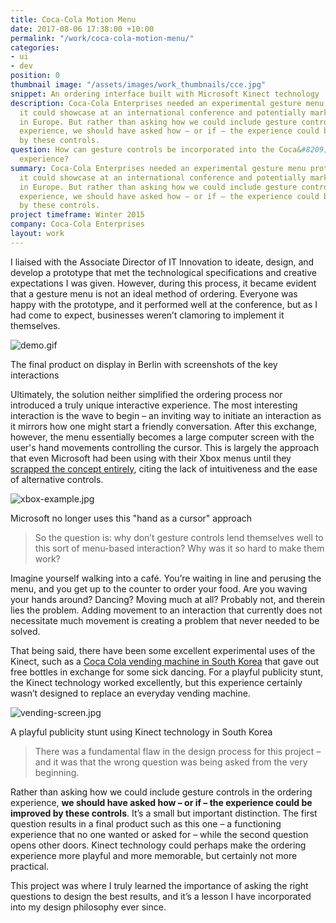 ```yaml
---
title: Coca-Cola Motion Menu
date: 2017-08-06 17:38:00 +10:00
permalink: "/work/coca-cola-motion-menu/"
categories:
- ui
- dev
position: 0
thumbnail image: "/assets/images/work_thumbnails/cce.jpg"
snippet: An ordering interface built with Microsoft Kinect technology
description: Coca-Cola Enterprises needed an experimental gesture menu prototype that
  it could showcase at an international conference and potentially market to cafés
  in Europe. But rather than asking how we could include gesture controls in the ordering
  experience, we should have asked how – or if – the experience could be improved
  by these controls.
question: How can gesture controls be incorporated into the Coca&#8209;Cola ordering
  experience?
summary: Coca-Cola Enterprises needed an experimental gesture menu prototype that
  it could showcase at an international conference and potentially market to cafés
  in Europe. But rather than asking how we could include gesture controls in the ordering
  experience, we should have asked how – or if – the experience could be improved
  by these controls.
project timeframe: Winter 2015
company: Coca-Cola Enterprises
layout: work
---
```


I liaised with the Associate Director of IT Innovation to ideate, design, and develop a prototype that met the technological specifications and creative expectations I was given. However, during this process, it became evident that a gesture menu is not an ideal method of ordering. Everyone was happy with the prototype, and it performed well at the conference, but as I had come to expect, businesses weren’t clamoring to implement it themselves.

![demo.gif](/uploads/demo.gif)
<p class="caption">The final product on display in Berlin with screenshots of the key interactions</p>

Ultimately, the solution neither simplified the ordering process nor introduced a truly unique interactive experience. The most interesting interaction is the wave to begin – an inviting way to initiate an interaction as it mirrors how one might start a friendly conversation. After this exchange, however, the menu essentially becomes a large computer screen with the user's hand movements controlling the cursor. This is largely the approach that even Microsoft had been using with their Xbox menus until they [scrapped the concept entirely](http://www.techtimes.com/articles/105349/20151111/microsoft-confirms-new-xbox-one-experience-drops-kinect-gestures.htm), citing the lack of intuitiveness and the ease of alternative controls.

![xbox-example.jpg](/uploads/xbox-example.jpg)
<p class="caption">Microsoft no longer uses this "hand as a cursor" approach</p>

> So the question is: why don’t gesture controls lend themselves well to this sort of menu-based interaction? Why was it so hard to make them work?

Imagine yourself walking into a café. You’re waiting in line and perusing the menu, and you get up to the counter to order your food. Are you waving your hands around? Dancing? Moving much at all? Probably not, and therein lies the problem. Adding movement to an interaction that currently does not necessitate much movement is creating a problem that never needed to be solved.

That being said, there have been some excellent experimental uses of the Kinect, such as a [Coca Cola vending machine in South Korea](https://www.youtube.com/watch?v=m9R9z7P1eME) that gave out free bottles in exchange for some sick dancing. For a playful publicity stunt, the Kinect technology worked excellently, but this experience certainly wasn’t designed to replace an everyday vending machine.

![vending-screen.jpg](/uploads/vending-screen.jpg)
<p class="caption">A playful publicity stunt using Kinect technology in South Korea</p>

> There was a fundamental flaw in the design process for this project – and it was that the wrong question was being asked from the very beginning.

Rather than asking how we could include gesture controls in the ordering experience, **we should have asked how – or if – the experience could be improved by these controls**. It’s a small but important distinction. The first question results in a final product such as this one – a functioning experience that no one wanted or asked for – while the second question opens other doors. Kinect technology could perhaps make the ordering experience more playful and more memorable, but certainly not more practical.

This project was where I truly learned the importance of asking the right questions to design the best results, and it’s a lesson I have incorporated into my design philosophy ever since.
